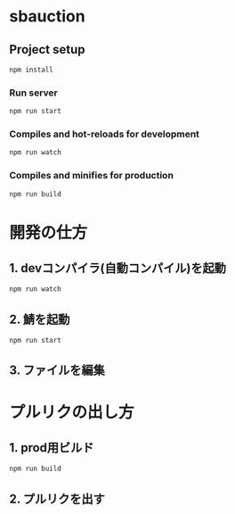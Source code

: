 # sbauction

## Project setup
```bash
npm install
```

### Run server
```bash
npm run start
```

### Compiles and hot-reloads for development
```bash
npm run watch
```

### Compiles and minifies for production
```bash
npm run build
```
# 開発の仕方

## 1. devコンパイラ(自動コンパイル)を起動

```bash
npm run watch
```

## 2. 鯖を起動

```bash
npm run start
```

## 3. ファイルを編集

# プルリクの出し方

## 1. prod用ビルド

```bash
npm run build
```

## 2. プルリクを出す